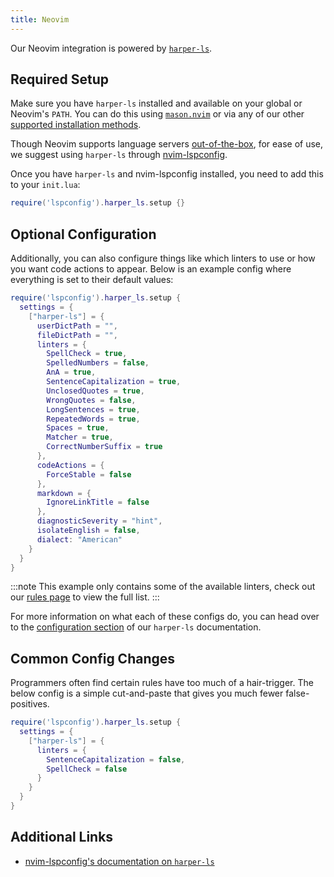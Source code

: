 ```yaml
---
title: Neovim
---
```


Our Neovim integration is powered by [`harper-ls`](./language-server).

## Required Setup

Make sure you have `harper-ls` installed and available on your global or Neovim's `PATH`. You can do this using [`mason.nvim`](https://mason-registry.dev/registry/list?search=harper-ls) or via any of our other [supported installation methods](./language-server#Installation).

Though Neovim supports language servers [out-of-the-box](https://neovim.io/doc/user/lsp.html), for ease of use, we suggest using `harper-ls` through [nvim-lspconfig](https://github.com/neovim/nvim-lspconfig).

Once you have `harper-ls` and nvim-lspconfig installed, you need to add this to your `init.lua`:

```lua title=inti.lua
require('lspconfig').harper_ls.setup {}
```

## Optional Configuration

Additionally, you can also configure things like which linters to use or how you want code actions to appear. Below is an example config where everything is set to their default values:

```lua title=init.lua
require('lspconfig').harper_ls.setup {
  settings = {
    ["harper-ls"] = {
      userDictPath = "",
      fileDictPath = "",
      linters = {
        SpellCheck = true,
        SpelledNumbers = false,
        AnA = true,
        SentenceCapitalization = true,
        UnclosedQuotes = true,
        WrongQuotes = false,
        LongSentences = true,
        RepeatedWords = true,
        Spaces = true,
        Matcher = true,
        CorrectNumberSuffix = true
      },
      codeActions = {
        ForceStable = false
      },
      markdown = {
        IgnoreLinkTitle = false
      },
      diagnosticSeverity = "hint",
      isolateEnglish = false,
      dialect: "American"
    }
  }
}
```

:::note
This example only contains some of the available linters, check out our [rules page](../rules) to view the full list.
:::

For more information on what each of these configs do, you can head over to the [configuration section](./language-server#Configuration) of our `harper-ls` documentation.

## Common Config Changes

Programmers often find certain rules have too much of a hair-trigger.
The below config is a simple cut-and-paste that gives you much fewer false-positives.

```lua title=init.lua
require('lspconfig').harper_ls.setup {
  settings = {
    ["harper-ls"] = {
      linters = {
        SentenceCapitalization = false,
        SpellCheck = false
      }
    }
  }
}
```

## Additional Links

- [nvim-lspconfig's documentation on `harper-ls`](https://github.com/neovim/nvim-lspconfig/blob/master/doc/configs.md#harper_ls)
